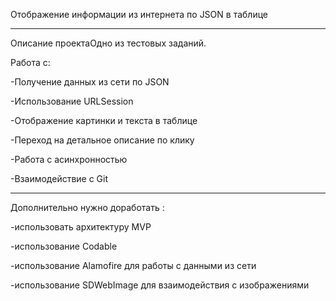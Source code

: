 Отображение информации из интернета по JSON в таблице

*******************************************************

Описание проектаОдно из тестовых заданий.

Работа с:

-Получение данных из сети по JSON

-Использование URLSession

-Отображение картинки и текста в таблице

-Переход на детальное описание по клику

-Работа с асинхронностью

-Взаимодействие с Git

********************************************************

Дополнительно нужно доработать :

-использовать архитектуру MVP

-использование Codable

-использование Alamofire для работы с данными из сети

-использование SDWebImage для взаимодействия с изображениями 
